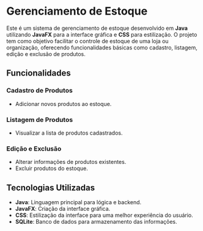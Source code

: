 # Gerenciamento de Estoque

Este é um sistema de gerenciamento de estoque desenvolvido em **Java** utilizando **JavaFX** para a interface gráfica e **CSS** para estilização. O projeto tem como objetivo facilitar o controle de estoque de uma loja ou organização, oferecendo funcionalidades básicas como cadastro, listagem, edição e exclusão de produtos.

## Funcionalidades

### Cadastro de Produtos
- Adicionar novos produtos ao estoque.

### Listagem de Produtos
- Visualizar a lista de produtos cadastrados.

### Edição e Exclusão
- Alterar informações de produtos existentes.
- Excluir produtos do estoque.

## Tecnologias Utilizadas
- **Java**: Linguagem principal para lógica e backend.
- **JavaFX**: Criação da interface gráfica.
- **CSS**: Estilização da interface para uma melhor experiência do usuário.
- **SQLite**: Banco de dados para armazenamento das informações.
